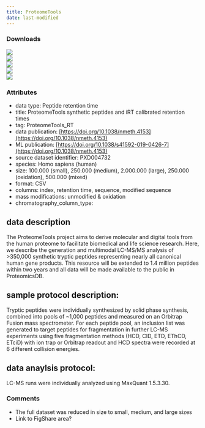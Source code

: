```yaml
---
title: ProteomeTools
date: last-modified
---
```



### Downloads

[![](https://img.shields.io/badge/download-large%20dataset-008080?style=flat-square)](hhttps://github.com/ProteomicsML/ProteomicsML/raw/main/datasets/retentiontime/ProteomeTools/Large.csv.gz)<br>
[![](https://img.shields.io/badge/download-medium%20dataset-008080?style=flat-square)](https://github.com/ProteomicsML/ProteomicsML/raw/main/datasets/retentiontime/ProteomeTools/Medium.csv.gz)<br>
[![](https://img.shields.io/badge/download-mixed%20dataset-008080?style=flat-square)](https://github.com/ProteomicsML/ProteomicsML/raw/main/datasets/retentiontime/ProteomeTools/Mixed.csv.gz)<br>
[![](https://img.shields.io/badge/download-oxidation%20dataset-008080?style=flat-square)](https://github.com/ProteomicsML/ProteomicsML/raw/main/datasets/retentiontime/ProteomeTools/Oxidation.csv.gz)<br>
[![](https://img.shields.io/badge/download-small%20dataset-008080?style=flat-square)](https://github.com/ProteomicsML/ProteomicsML/raw/main/datasets/retentiontime/ProteomeTools/Small.csv.gz)<br>


### Attributes
- data type: Peptide retention time
- title: ProteomeTools synthetic peptides and iRT calibrated retention times
- tag: ProteomeTools_RT
- data publication: [https://doi.org/10.1038/nmeth.4153](https://doi.org/10.1038/nmeth.4153)
- ML publication: [https://doi.org/10.1038/s41592-019-0426-7](https://doi.org/10.1038/nmeth.4153)
- source dataset identifier: PXD004732
- species: Homo sapiens (human)
- size: 100.000 (small), 250.000 (medium), 2.000.000 (large), 250.000 (oxidation), 500.000 (mixed)
- format: CSV
- columns: index, retention time, sequence, modified sequence
- mass modifications: unmodified & oxidation
- chromatography_column_type: <unknown>

## data description
The ProteomeTools project aims to derive molecular and digital
tools from the human proteome to facilitate biomedical and life science research.
Here, we describe the generation and multimodal LC-MS/MS analysis of >350,000
synthetic tryptic peptides representing nearly all canonical human gene products. This
resource will be extended to 1.4 million peptides within two years and all data will be
made available to the public in ProteomicsDB.

## sample protocol description:
Tryptic peptides were individually synthesized by solid
phase synthesis, combined into pools of ~1,000 peptides and measured on an Orbitrap
Fusion mass spectrometer. For each peptide pool, an inclusion list was generated to
target peptides for fragmentation in further LC-MS experiments using five
fragmentation methods (HCD, CID, ETD, EThCD, ETciD) with ion trap or Orbitrap
readout and HCD spectra were recorded at 6 different collision energies.

## data anaylsis protocol:
LC-MS runs were individually analyzed using MaxQuant 1.5.3.30.

### Comments
- The full dataset was reduced in size to small, medium, and large sizes
- Link to FigShare area?

